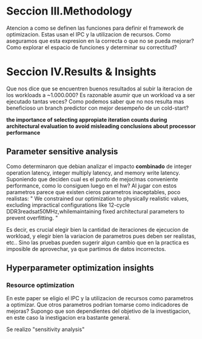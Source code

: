 # Seccion III.Methodology
Atencion a como se definen las funciones para definir el framework de optimizacion. Estas usan el IPC y la utilizacion de recursos.
Como aseguramos que esta expresion en la correcta o que no se pueda mejorar? Como explorar el espacio de funciones y determinar su correctitud?

# Seccion IV.Results & Insights
Que nos dice que se encuentren buenos resultados al subir la iteracion de los workloads a ~1.000.000? Es razonable asumir que un workload va a ser ejecutado tantas veces? Como podemos saber que no nos resulta mas beneficioso un branch predictor con mejor desempeño de un cold-start?

**the importance of selecting appropiate iteration counts during architectural evaluation to avoid misleading conclusions about processor performance**

## Parameter sensitive analysis
Como determinaron que debian analizar el impacto **combinado** de integer operation latency, integer multiply latency, and memory write latency. Suponiendo que deciden cual es el punto de mejor/mas conveniente performance, como lo consiguen luego en el hw?
Al jugar con estos parametros parece que existen cieros parametros inaceptables, poco realistas:
 " We constrained our optimization to physically realistic values, excluding impractical configurations like 12-cycle DDR3readsat50MHz,whilemaintaining fixed architectural parameters to prevent overfitting. "

Es decir, es crucial elegir bien la cantidad de iteraciones de ejecucion de workload, y elegir bien la variacion de parametros pues deben ser realistas, etc.. Sino las pruebas pueden sugerir algun cambio que en la practica es imposible de aprovechar, ya que partimos de datos incorrectos.

## Hyperparameter optimization insights

### Resource optimization

En este paper se eligio el IPC y la utilizacion de recursos como parametros a optimizar. Que otros parametros podrian tomarse como indicadores de mejoras? Supongo que son dependientes del objetivo de la investigacion, en este caso la inestigacion era bastante general.

Se realizo "sensitivity analysis"